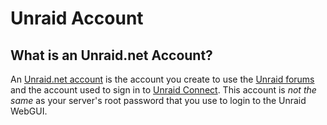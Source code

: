 # Unraid Account

## What is an Unraid.net Account?

An [Unraid.net account](https://account.unraid.net/) is the
account you create to use the [Unraid
forums](https://forums.unraid.net/) and the account used to sign in to
[Unraid Connect](/connect/about.md). This account is _not
the same_ as your server's root password that you use to login to the
Unraid WebGUI.
